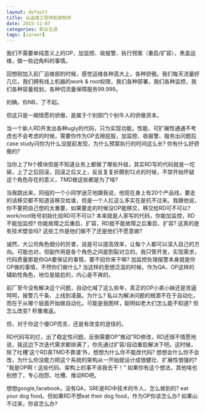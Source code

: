 ```yaml
---
layout: default
title: 从运维工程师到架构师
date: 2015-11-07
categories: 职业生涯
tags: [career]
---
```


我们不需要单纯意义上的OP，加监控、收报警、执行预案（重启/扩容），黑盒运维，做一些边角料的事情。

回想刚加入前厂运维部的时候，感觉运维各种高大上，各种骄傲。我们每天流量好几亿，我们拥有线上机器的work & root权限，我们各种部署，我们各种监控，我们各种容量规划，各种切流量保障服务99.999。

的确，你NB，了不起。

但这只是一厢情愿的骄傲，是属于个别部门个别牛人的骄傲资本。

当一个新人RD开发出各种ugly的代码，只为实现功能，性能、可扩展性通通不考虑也不会考虑的时候，需要你作为OP去擦屁股，加监控、收报警、服务出问题后case study问你为什么没提前发现，为什么预案执行的时间这么长? 你有什么好骄傲的?

当你上了N个模块但是不知道业务上都做了哪些升级，其实RD写的代码就是一坨屎，上了之后回滚，回滚之后又上，反反复复折腾到12点的时候，不禁开始怀疑这个角色存在的意义，TMD做这些都是为了啥?

当我跳出来，同组的一个小同学迷茫地跟我说，他现在身上有20个产品线，要走的话移交都不知道该移交给谁，但是一个人扛这么多实在是抗不过来。我跟他说，你不要把自己想的太重要，如果要走的时候没OP能移交，移交给RD可不可以? work/root账号初始化给RD可不可以? 本来就是人家写的代码，你能加监控，RD不能加监控? 你能故障之后重启、扩容，RD就不能故障之后重启、扩容? 这真的是有技术壁垒吗? 这些工作是他们做不了还是他们不愿意做?

诚然，大公司角色细分的厉害，说是可以提高效率，让每个人都可以深入自己的方向。可能也对，但副作用是各个角色之间是割裂对立的。我只管开发，实现需求，代码质量那是你QA要保证的事情，要不招你来干嘛? 加监控处理报警本身就是你OP做的事情，不然你们做什么? 当这样的思想泛滥的时候，作为QA、OP这样的辅助性角色，地位是尴尬的，内心是不爽的。

前厂至今没有解决这个问题，自动化喊了这么些年，真正的OP小弟小妹还是苦逼呵呵，报警几千条、上线到凌晨。为什么? 私以为解决问题的根源不在于自动化，而在于从哪个层面开始做自动化。可能是我图样，聪明如老大们怎么能不知道? 但怎么改变? 积重难返。

但，对于你这个傻OP而言，还是有改变的途径的。

RD代码写的烂，出了稳定性问题，反倒需要OP“推动”RD修改，RD还很不情愿地说，我这边下次迭代需求都排满了，你先通过扩容/自动重启解决下吧。这时候，除了吐槽’这个RD真TMD不靠谱’外，想想为什么你不能改代码? 想想会什么你不会改，为什么你没能力把这个系统的架构从一开始就设计成很健壮、扩展性很强的? “我是OP啊！这些代码、架构上的事不该我去干！” 如果你有这个想法，其他啥也别想了，专心抱怨、吐槽、推动RD吧。

想想google,facebook，没有QA，SRE是RD中技术的牛人，怎么做到的? eat your dog food。但如果RD不想eat their dog food，作为OP你该怎么办? 如果山不过来，你该怎么办?

